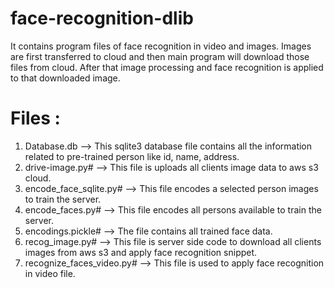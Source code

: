 # face-recognition-dlib
It contains program files of face recognition in video and images. Images are first transferred to cloud and then main program will download those files from cloud. After that image processing and face recognition is applied to that downloaded image. 

# Files :

1) Database.db --> This sqlite3 database file contains all the information related to pre-trained person like id, name, address.
2) drive-image.py# --> This file is uploads all clients image data to aws s3 cloud. 
3) encode_face_sqlite.py# --> This file encodes a selected person images to train the server.
4) encode_faces.py# --> This file encodes all persons available to train the server.
5) encodings.pickle# --> The file contains all trained face data.
6) recog_image.py# --> This file is server side code to download all clients images from aws s3 and apply face recognition snippet.
7) recognize_faces_video.py# --> This file is used to apply face recognition in video file.
